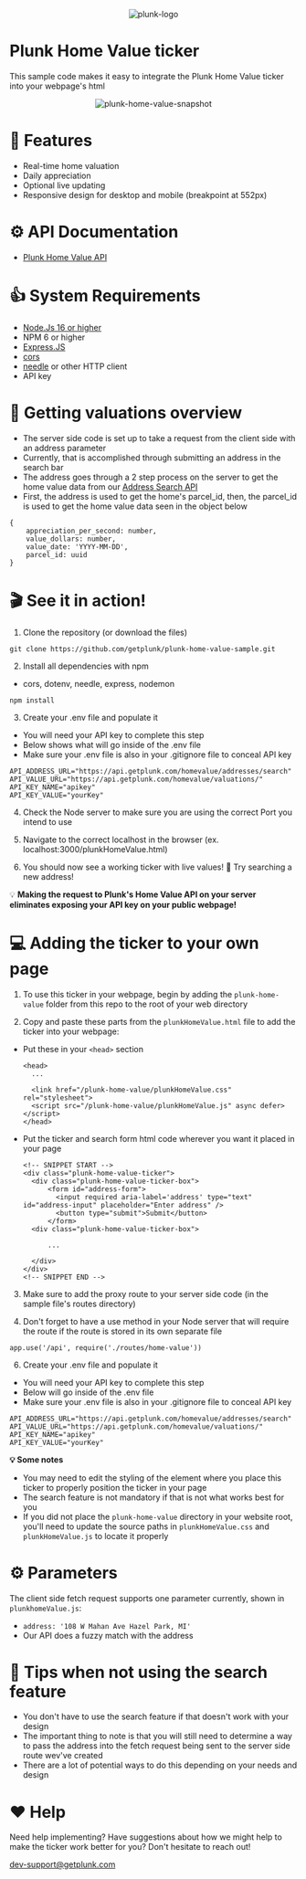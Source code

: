 <p align="center">
	<img src="plunk-home-value/assets/images/plunk-logo.png" alt="plunk-logo" />
</p>

# Plunk Home Value ticker

This sample code makes it easy to integrate the Plunk Home Value ticker into your webpage's html

<p align="center">
	<img src="readme/plunkHomeValueSnapshot3.png" alt="plunk-home-value-snapshot" />
</p>

# 🌱 Features

- Real-time home valuation
- Daily appreciation
- Optional live updating
- Responsive design for desktop and mobile (breakpoint at 552px)

# ⚙️ API Documentation

- [Plunk Home Value API](https://api.getplunk.com/homevalue/openapi#operation/getHomevalueAddressesSearch)

# 👍 System Requirements

- [Node.Js 16 or higher](https://nodejs.org/en/docs/)
- NPM 6 or higher
- [Express.JS](http://expressjs.com/en/4x/api.html)
- [cors](https://developer.mozilla.org/en-US/docs/Web/HTTP/CORS)
- [needle](https://www.npmjs.com/package/needle) or other HTTP client
- API key

# 🏡 Getting valuations overview

- The server side code is set up to take a request from the client side with an address parameter
- Currently, that is accomplished through submitting an address in the search bar
- The address goes through a 2 step process on the server to get the home value data from our [Address Search API](https://api.getplunk.com/homevalue/openapi#operation/getHomevalueAddressesSearch)
- First, the address is used to get the home's parcel_id, then, the parcel_id is used to get the home value data seen in the object below

```shell
{
	appreciation_per_second: number,
	value_dollars: number,
	value_date: 'YYYY-MM-DD',
	parcel_id: uuid
}
```

# 🎬 See it in action!

1. Clone the repository (or download the files)

```shell
git clone https://github.com/getplunk/plunk-home-value-sample.git
```

2. Install all dependencies with npm

- cors, dotenv, needle, express, nodemon

```shell
npm install
```

3. Create your .env file and populate it

- You will need your API key to complete this step
- Below shows what will go inside of the .env file
- Make sure your .env file is also in your .gitignore file to conceal API key

```shell
API_ADDRESS_URL="https://api.getplunk.com/homevalue/addresses/search"
API_VALUE_URL="https://api.getplunk.com/homevalue/valuations/"
API_KEY_NAME="apikey"
API_KEY_VALUE="yourKey"
```

4. Check the Node server to make sure you are using the correct Port you intend to use

5. Navigate to the correct localhost in the browser (ex. localhost:3000/plunkHomeValue.html)

6. You should now see a working ticker with live values! 🙌 Try searching a new address!

💡 **Making the request to Plunk's Home Value API on your server eliminates exposing your API key on your public webpage!**

# 💻 Adding the ticker to your own page

1. To use this ticker in your webpage, begin by adding the `plunk-home-value` folder from this repo to the root of your web directory

2. Copy and paste these parts from the `plunkHomeValue.html` file to add the ticker into your webpage:

- Put these in your `<head>` section

  ```shell
  <head>
  	...

  	<link href="/plunk-home-value/plunkHomeValue.css" rel="stylesheet">
  	<script src="/plunk-home-value/plunkHomeValue.js" async defer></script>
  </head>
  ```

- Put the ticker and search form html code wherever you want it placed in your page

  ```shell
  <!-- SNIPPET START -->
  <div class="plunk-home-value-ticker">
  	<div class="plunk-home-value-ticker-box">
        <form id="address-form">
          <input required aria-label='address' type="text" id="address-input" placeholder="Enter address" />
          <button type="submit">Submit</button>
        </form>
  	<div class="plunk-home-value-ticker-box">

  		...

  	</div>
  </div>
  <!-- SNIPPET END -->
  ```

3. Make sure to add the proxy route to your server side code (in the sample file's routes directory)

4. Don't forget to have a use method in your Node server that will require the route if the route is stored in its own separate file

```shell
app.use('/api', require('./routes/home-value'))
```

6. Create your .env file and populate it

- You will need your API key to complete this step
- Below will go inside of the .env file
- Make sure your .env file is also in your .gitignore file to conceal API key

```shell
API_ADDRESS_URL="https://api.getplunk.com/homevalue/addresses/search"
API_VALUE_URL="https://api.getplunk.com/homevalue/valuations/"
API_KEY_NAME="apikey"
API_KEY_VALUE="yourKey"
```

**💡 Some notes**

- You may need to edit the styling of the element where you place this ticker to properly position the ticker in your page
- The search feature is not mandatory if that is not what works best for you
- If you did not place the `plunk-home-value` directory in your website root, you'll need to update the source paths in `plunkHomeValue.css` and `plunkHomeValue.js` to locate it properly

# ⚙️ Parameters

The client side fetch request supports one parameter currently, shown in `plunkhomeValue.js`:

- `address: '108 W Mahan Ave Hazel Park, MI'`
- Our API does a fuzzy match with the address

# 📍 Tips when not using the search feature

- You don't have to use the search feature if that doesn't work with your design
- The important thing to note is that you will still need to determine a way to pass the address into the fetch request being sent to the server side route wev've created
- There are a lot of potential ways to do this depending on your needs and design

# ❤️ Help

Need help implementing? Have suggestions about how we might help to make the ticker work better for you?
Don't hesitate to reach out!

dev-support@getplunk.com
